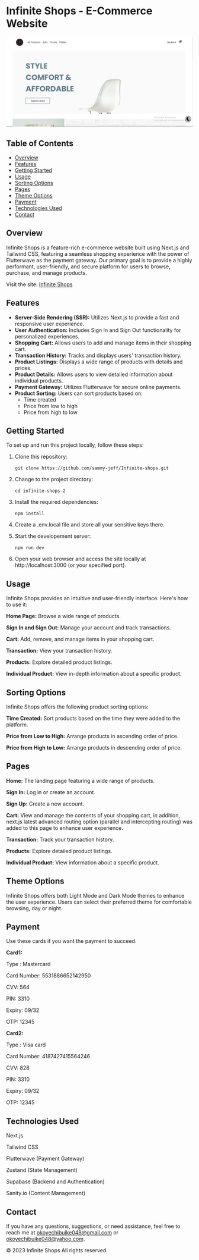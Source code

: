 # Infinite Shops - E-Commerce Website

![Website Screenshot](/public/homepage_screenshot.PNG)

## Table of Contents
- [Overview](#overview)
- [Features](#features)
- [Getting Started](#getting-started)
- [Usage](#usage)
- [Sorting Options](#sorting-options)
- [Pages](#pages)
- [Theme Options](#theme-options)
- [Payment](#payment)
- [Technologies Used](#technologies-used)
- [Contact](#contact)

## Overview

Infinite Shops is a feature-rich e-commerce website built using Next.js and Tailwind CSS, featuring a seamless shopping experience with the power of Flutterwave as the payment gateway. Our primary goal is to provide a highly performant, user-friendly, and secure platform for users to browse, purchase, and manage products.

Visit the site: [Infinite Shops](https://infinite-shops.vercel.app)

## Features

- **Server-Side Rendering (SSR):** Utilizes Next.js to provide a fast and responsive user experience.
- **User Authentication:** Includes Sign In and Sign Out functionality for personalized experiences.
- **Shopping Cart:** Allows users to add and manage items in their shopping cart.
- **Transaction History:** Tracks and displays users' transaction history.
- **Product Listings:** Displays a wide range of products with details and prices.
- **Product Details:** Allows users to view detailed information about individual products.
- **Payment Gateway:** Utilizes Flutterwave for secure online payments.
- **Product Sorting:** Users can sort products based on:
  - Time created
  - Price from low to high
  - Price from high to low

## Getting Started

To set up and run this project locally, follow these steps:

1. Clone this repository:

   ```shell
   git clone https://github.com/sammy-jeff/Infinite-shops.git

2. Change to the project directory:

    ```shell
    cd infinite-shops-2

3. Install the required dependencies:

    ```shell
    npm install

4. Create a .env.local file and store all your sensitive keys there.

5. Start the developement server:

    ```shell
    npm run dev

6. Open your web browser and access the site locally at http://localhost:3000 (or your specified port).

## Usage
Infinite Shops provides an intuitive and user-friendly interface. Here's how to use it:

**Home Page:** Browse a wide range of products.

**Sign In and Sign Out:** Manage your account and track transactions.

**Cart:** Add, remove, and manage items in your shopping cart.

**Transaction:** View your transaction history.

**Products:** Explore detailed product listings.

**Individual Product:** View in-depth information about a specific product.

## Sorting Options

Infinite Shops offers the following product sorting options:

**Time Created:** Sort products based on the time they were added to the platform.

**Price from Low to High:** Arrange products in ascending order of price.

**Price from High to Low:** Arrange products in descending order of price.

## Pages

**Home:** The landing page featuring a wide range of products.

**Sign In:** Log in or create an account.

**Sign Up:** Create a new account.

**Cart:** View and manage the contents of your shopping cart, in addition, next.js latest advanced routing option (parallel and intercepting routing) was added to this page to enhance user experience.

**Transaction:** Track your transaction history.

**Products:** Explore detailed product listings.

**Individual Product:** View information about a specific product.

## Theme Options

Infinite Shops offers both Light Mode and Dark Mode themes to enhance the user experience. Users can select their preferred theme for comfortable browsing, day or night.

## Payment

Use these cards if you want the payment to succeed.

**Card1:**

Type : Mastercard

Card Number: 5531886652142950

CVV: 564

PIN: 3310

Expiry: 09/32

OTP: 12345

**Card2:**

Type : Visa card

Card Number: 4187427415564246

CVV: 828

PIN: 3310

Expiry: 09/32

OTP: 12345

## Technologies Used
Next.js

Tailwind CSS

Flutterwave (Payment Gateway)

Zustand (State Management)

Supabase (Backend and Authentication)

Sanity.io (Content Management)

## Contact

If you have any questions, suggestions, or need assistance, feel free to reach me at okoyechibuike048@gmail.com or okoyechibuike048@yahoo.com.

© 2023 Infinite Shops All rights reserved.
